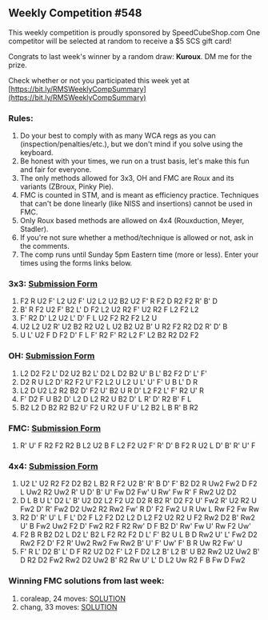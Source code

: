 ## Weekly Competition #548 
 
 This weekly competition is proudly sponsored by SpeedCubeShop.com 
 One competitor will be selected at random to receive a $5 SCS gift card! 
 
 Congrats to last week's winner by a random draw: **Kuroux**. DM me for the prize. 
 
 Check whether or not you participated this week yet at [https://bit.ly/RMSWeeklyCompSummary](https://bit.ly/RMSWeeklyCompSummary)  
 
 ### Rules: 
 1. Do your best to comply with as many WCA regs as you can (inspection/penalties/etc.), but we don't mind if you solve using the keyboard. 
 2. Be honest with your times, we run on a trust basis, let's make this fun and fair for everyone. 
 3. The only methods allowed for 3x3, OH and FMC are Roux and its variants (ZBroux, Pinky Pie). 
 4. FMC is counted in STM, and is meant as efficiency practice. Techniques that can't be done linearly (like NISS and insertions) cannot be used in FMC. 
 5. Only Roux based methods are allowed on 4x4 (Rouxduction, Meyer, Stadler). 
 6. If you're not sure whether a method/technique is allowed or not, ask in the comments. 
 7. The comp runs until Sunday 5pm Eastern time (more or less). Enter your times using the forms links below. 
 
### 3x3: [Submission Form](https://forms.gle/H5xoCWvGKnZ92fQt8) 
 1. F2 R U2 F' L2 U2 F' U2 L2 U2 B2 U2 F' R F2 D R2 F2 R' B' D 
 2. B' R F2 U2 F' B2 L' D F2 L2 U2 R2 F' U2 R2 F L2 F2 L2 
 3. F' R2 D' L2 U2 L' D' F L U2 F2 R2 F2 L2 U 
 4. U2 L2 U2 R' U2 B2 R2 U2 L U2 B2 U2 B' U R2 F2 R2 D2 R' D' B 
 5. U L' U2 F D F2 D' F L F' R2 F' R2 L2 F' L2 B2 R2 D2 F2 
 
### OH: [Submission Form](https://forms.gle/UgRLW3K1d5KkMGfM9) 
 1. L2 D2 F2 L' D2 U2 B2 L' D2 L D2 B2 U' B L' B2 F2 D' L' F' 
 2. D2 R U L2 D' R2 F2 U' F2 L2 U L2 U L' U' F' U B L' D R 
 3. L2 D U2 L2 R2 B2 D' F2 U' B2 U R D' L2 F2 L' F' R2 U' R 
 4. F' D2 F U B2 D' L2 D L2 R2 U B2 D' L R' D' R2 B' F L 
 5. B2 L2 D B2 R2 B2 U' F2 U R2 U F U' L2 B2 L B R' B R2 
 
### FMC: [Submission Form](https://forms.gle/1P9VUgZmA1pibwvL9) 
 1. R' U' F R2 F2 R2 B L2 U2 B F L2 F2 U2 F' R' D' B F2 R U2 L D' B' R' U' F 
 
### 4x4: [Submission Form](https://forms.gle/bHNjncvEcPvFWBP2A) 
 1. U2 L' U2 R2 F2 D2 B2 L B2 R F2 U2 B' R' B D' F' B2 D2 R Uw2 Fw2 D F2 L Uw2 R2 Uw2 R' U D' B' U' Fw D2 Fw' U Rw' Fw R' F Rw2 U2 D2 
 2. D L B U L' D2 L' B' U2 D2 L2 F2 U2 D2 R B2 R' D2 F2 U' Fw2 R' U2 R2 U Fw2 D' R' Fw2 D2 Uw2 R2 Rw2 Fw' R D' F2 Fw2 U R Uw L Rw F2 Fw Rw 
 3. R2 D' R' U' L F L' D2 F L2 F2 D2 L2 D L2 F2 U2 R2 U F2 Rw2 D2 B' Rw2 U' B Fw2 Uw2 F2 D' Fw2 R2 F R2 Rw' D F B2 D' Rw' Fw U' Rw F2 Uw' 
 4. F2 B R B2 D2 L D2 L' B2 L F2 R2 F2 D L' F' B2 U L B D Rw2 U' L' Fw2 D2 Rw2 F2 D' F2 R' Uw2 Rw2 Fw Rw2 B' U' F' Uw' F' B R Uw R2 Fw' U 
 5. F' R L' D2 B' L' D F R2 U2 D2 F' L2 F D2 L2 B' L2 B' U B2 Rw2 U2 Uw2 B' D R2 D2 Fw2 Rw2 D2 Uw2 B' R2 Rw U' L' D L2 Uw R2 F B Fw D Fw2 
 
### Winning FMC solutions from last week: 
 1. coraleap, 24 moves: [SOLUTION](https://bit.ly/42eNoLk) 
 2. chang, 33 moves: [SOLUTION](https://bit.ly/4pg3vSS)
 